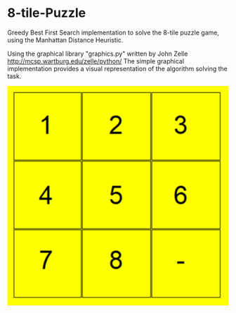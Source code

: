 # 8-tile-Puzzle
Greedy Best First Search implementation to solve the 8-tile puzzle game, using the Manhattan Distance Heuristic.

Using the graphical library "graphics.py" written by John Zelle http://mcsp.wartburg.edu/zelle/python/ 
The simple graphical implementation provides a visual representation of the algorithm solving the task.

![alt text](https://github.com/Daniel-Const/8-tile-Puzzle/blob/master/finCap.PNG)

